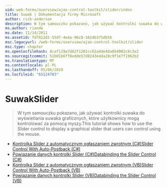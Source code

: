 ```yaml
---
uid: web-forms/overview/ajax-control-toolkit/slider/index
title: Suwak | Dokumentacja firmy Microsoft
author: rick-anderson
description: W tym samouczku pokazano, jak używać kontrolki suwaka do wyświetlania suwaka graficznych, które użytkownicy mogą kontrolować za pomocą myszy.
ms.author: riande
ms.date: 11/14/2011
ms.assetid: fd7812d1-55d7-4e4a-96c8-1614b375db56
msc.legacyurl: /web-forms/overview/ajax-control-toolkit/slider
msc.type: chapter
ms.openlocfilehash: 8caf119a7d82f1201cc62a4de4da054902c8c3e2
ms.sourcegitcommit: 51b01b6ff8edde57d8243e4da28c9f1e7f1962b2
ms.translationtype: MT
ms.contentlocale: pl-PL
ms.lasthandoff: 05/06/2019
ms.locfileid: "65124703"
---
```

# <a name="slider"></a><span data-ttu-id="5182a-103">Suwak</span><span class="sxs-lookup"><span data-stu-id="5182a-103">Slider</span></span>

> <span data-ttu-id="5182a-104">W tym samouczku pokazano, jak używać kontrolki suwaka do wyświetlania suwaka graficznych, które użytkownicy mogą kontrolować za pomocą myszy.</span><span class="sxs-lookup"><span data-stu-id="5182a-104">This tutorial shows how to use the Slider control to display a graphical slider that users can control using the mouse.</span></span>

- [<span data-ttu-id="5182a-105">Kontrolka Slider z automatycznym ogłaszaniem zwrotnym (C#)</span><span class="sxs-lookup"><span data-stu-id="5182a-105">Slider Control With Auto-Postback (C#)</span></span>](using-the-slider-control-with-auto-postback-cs.md)
- [<span data-ttu-id="5182a-106">Powiązanie danych kontrolki Slider (C#)</span><span class="sxs-lookup"><span data-stu-id="5182a-106">Databinding the Slider Control (C#)</span></span>](databinding-the-slider-control-cs.md)
- [<span data-ttu-id="5182a-107">Kontrolka Slider z automatycznym ogłaszaniem zwrotnym (VB)</span><span class="sxs-lookup"><span data-stu-id="5182a-107">Slider Control With Auto-Postback (VB)</span></span>](using-the-slider-control-with-auto-postback-vb.md)
- [<span data-ttu-id="5182a-108">Powiązanie danych kontrolki Slider (VB)</span><span class="sxs-lookup"><span data-stu-id="5182a-108">Databinding the Slider Control (VB)</span></span>](databinding-the-slider-control-vb.md)
